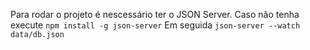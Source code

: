 Para rodar o projeto é nescessário ter o JSON Server.
Caso não tenha execute `npm install -g json-server`
Em seguida `json-server --watch data/db.json`